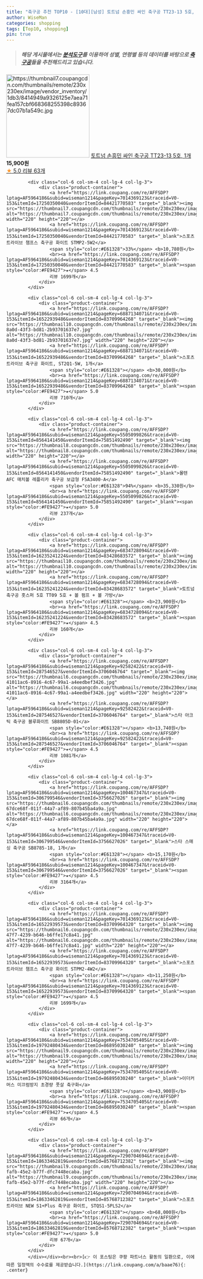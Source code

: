 ```yaml
---
title: "축구공 추천 TOP10 - [10대][남성] 토트넘 손흥민 싸인 축구공 TT23-13 5호, 1개"
author: WiseMan
categories: shopping
tags: [Top10, shopping]
pin: true
---
```


> ##### 해당 게시물에서는 [**분석도구**](https://itemscout.io/)를 이용하여 **성별**, **연령별** 등의 데이터를 바탕으로 [**축구공**](https://link.coupang.com/a/baae76)들을 추천해드리고 있습니다.
<div class="container"><div class="row">
            <div class="col-6 col-sm-4 col-lg-4 col-lg-3">
                <div class="product-container">
                    <a href="https://link.coupang.com/re/AFFSDP?lptag=AF5964186&subid=wiseman1214&pageKey=7465533127&traceid=V0-153&itemId=19468770341&vendorItemId=86579071715" target="_blank"><img src="https://thumbnail7.coupangcdn.com/thumbnails/remote/230x230ex/image/vendor_inventory/1db3/8414949a9326125e7aea71fea157cbf668368255398c89367dc07b1a549c.jpg" alt="https://thumbnail7.coupangcdn.com/thumbnails/remote/230x230ex/image/vendor_inventory/1db3/8414949a9326125e7aea71fea157cbf668368255398c89367dc07b1a549c.jpg" width="220" height="220"></a>
                    <a href="https://link.coupang.com/re/AFFSDP?lptag=AF5964186&subid=wiseman1214&pageKey=7465533127&traceid=V0-153&itemId=19468770341&vendorItemId=86579071715" target="_blank">토트넘 손흥민 싸인 축구공 TT23-13 5호, 1개</a>
                    <span style="color:#E61328"></span> <b>15,900원</b>
                    <br><a href="https://link.coupang.com/re/AFFSDP?lptag=AF5964186&subid=wiseman1214&pageKey=7465533127&traceid=V0-153&itemId=19468770341&vendorItemId=86579071715" target="_blank"><span style="color:#FE9427">★</span> 5.0
                    리뷰 63개</a>
                </div>
            </div>
            
            <div class="col-6 col-sm-4 col-lg-4 col-lg-3">
                <div class="product-container">
                    <a href="https://link.coupang.com/re/AFFSDP?lptag=AF5964186&subid=wiseman1214&pageKey=7014369123&traceid=V0-153&itemId=17250350040&vendorItemId=84421770583" target="_blank"><img src="https://thumbnail7.coupangcdn.com/thumbnails/remote/230x230ex/image/vendor_inventory/9afd/7c27623e37ad915aeeb866c813f59050801f36ca709069ead391b41a1f16.jpg" alt="https://thumbnail7.coupangcdn.com/thumbnails/remote/230x230ex/image/vendor_inventory/9afd/7c27623e37ad915aeeb866c813f59050801f36ca709069ead391b41a1f16.jpg" width="220" height="220"></a>
                    <a href="https://link.coupang.com/re/AFFSDP?lptag=AF5964186&subid=wiseman1214&pageKey=7014369123&traceid=V0-153&itemId=17250350040&vendorItemId=84421770583" target="_blank">스포츠트라이브 챔프스 축구공 화이트 STMP2-5W2</a>
                    <span style="color:#E61328">33%</span> <b>10,780원</b>
                    <br><a href="https://link.coupang.com/re/AFFSDP?lptag=AF5964186&subid=wiseman1214&pageKey=7014369123&traceid=V0-153&itemId=17250350040&vendorItemId=84421770583" target="_blank"><span style="color:#FE9427">★</span> 4.5
                    리뷰 1699개</a>
                </div>
            </div>
            
            <div class="col-6 col-sm-4 col-lg-4 col-lg-3">
                <div class="product-container">
                    <a href="https://link.coupang.com/re/AFFSDP?lptag=AF5964186&subid=wiseman1214&pageKey=6887134071&traceid=V0-153&itemId=16522939486&vendorItemId=83709964268" target="_blank"><img src="https://thumbnail10.coupangcdn.com/thumbnails/remote/230x230ex/image/retail/images/2022/11/02/9/7/367cfcaf-8a0d-43f3-bd81-2b93701637e7.jpg" alt="https://thumbnail10.coupangcdn.com/thumbnails/remote/230x230ex/image/retail/images/2022/11/02/9/7/367cfcaf-8a0d-43f3-bd81-2b93701637e7.jpg" width="220" height="220"></a>
                    <a href="https://link.coupang.com/re/AFFSDP?lptag=AF5964186&subid=wiseman1214&pageKey=6887134071&traceid=V0-153&itemId=16522939486&vendorItemId=83709964268" target="_blank">스포츠트라이브 축구공 화이트, ST2Q1-5W, 1개</a>
                    <span style="color:#E61328"></span> <b>30,000원</b>
                    <br><a href="https://link.coupang.com/re/AFFSDP?lptag=AF5964186&subid=wiseman1214&pageKey=6887134071&traceid=V0-153&itemId=16522939486&vendorItemId=83709964268" target="_blank"><span style="color:#FE9427">★</span> 5.0
                    리뷰 710개</a>
                </div>
            </div>
            
            <div class="col-6 col-sm-4 col-lg-4 col-lg-3">
                <div class="product-container">
                    <a href="https://link.coupang.com/re/AFFSDP?lptag=AF5964186&subid=wiseman1214&pageKey=5505099826&traceid=V0-153&itemId=8564141450&vendorItemId=75851492490" target="_blank"><img src="https://thumbnail8.coupangcdn.com/thumbnails/remote/230x230ex/image/rs_quotation_api/vgskjbiz/5a6e77e8e56b4991ba4362bf5a3f9b57.jpg" alt="https://thumbnail8.coupangcdn.com/thumbnails/remote/230x230ex/image/rs_quotation_api/vgskjbiz/5a6e77e8e56b4991ba4362bf5a3f9b57.jpg" width="220" height="220"></a>
                    <a href="https://link.coupang.com/re/AFFSDP?lptag=AF5964186&subid=wiseman1214&pageKey=5505099826&traceid=V0-153&itemId=8564141450&vendorItemId=75851492490" target="_blank">몰텐 AFC 매치볼 레플리카 축구공 보급형 F5A3400-A</a>
                    <span style="color:#E61328">94%</span> <b>35,330원</b>
                    <br><a href="https://link.coupang.com/re/AFFSDP?lptag=AF5964186&subid=wiseman1214&pageKey=5505099826&traceid=V0-153&itemId=8564141450&vendorItemId=75851492490" target="_blank"><span style="color:#FE9427">★</span> 5.0
                    리뷰 237개</a>
                </div>
            </div>
            
            <div class="col-6 col-sm-4 col-lg-4 col-lg-3">
                <div class="product-container">
                    <a href="https://link.coupang.com/re/AFFSDP?lptag=AF5964186&subid=wiseman1214&pageKey=6834728094&traceid=V0-153&itemId=16235241224&vendorItemId=83428683572" target="_blank"><img src="https://thumbnail10.coupangcdn.com/thumbnails/remote/230x230ex/image/vendor_inventory/f5fd/342cc4f2560f123336a6dc92510ae0c15e12bbbe0b0bace94fca0a4010b4.jpg" alt="https://thumbnail10.coupangcdn.com/thumbnails/remote/230x230ex/image/vendor_inventory/f5fd/342cc4f2560f123336a6dc92510ae0c15e12bbbe0b0bace94fca0a4010b4.jpg" width="220" height="220"></a>
                    <a href="https://link.coupang.com/re/AFFSDP?lptag=AF5964186&subid=wiseman1214&pageKey=6834728094&traceid=V0-153&itemId=16235241224&vendorItemId=83428683572" target="_blank">토트넘 축구공 훗스퍼 5호 TT09 5호 + 볼 펌프 + 볼 가방</a>
                    <span style="color:#E61328"></span> <b>23,900원</b>
                    <br><a href="https://link.coupang.com/re/AFFSDP?lptag=AF5964186&subid=wiseman1214&pageKey=6834728094&traceid=V0-153&itemId=16235241224&vendorItemId=83428683572" target="_blank"><span style="color:#FE9427">★</span> 4.5
                    리뷰 160개</a>
                </div>
            </div>
            
            <div class="col-6 col-sm-4 col-lg-4 col-lg-3">
                <div class="product-container">
                    <a href="https://link.coupang.com/re/AFFSDP?lptag=AF5964186&subid=wiseman1214&pageKey=92582422&traceid=V0-153&itemId=287546527&vendorItemId=3706046764" target="_blank"><img src="https://thumbnail6.coupangcdn.com/thumbnails/remote/230x230ex/image/retail/images/4426773954174324-41011ac6-8916-4c67-99a1-a4eedbef3426.jpg" alt="https://thumbnail6.coupangcdn.com/thumbnails/remote/230x230ex/image/retail/images/4426773954174324-41011ac6-8916-4c67-99a1-a4eedbef3426.jpg" width="220" height="220"></a>
                    <a href="https://link.coupang.com/re/AFFSDP?lptag=AF5964186&subid=wiseman1214&pageKey=92582422&traceid=V0-153&itemId=287546527&vendorItemId=3706046764" target="_blank">스타 아크틱 축구공 블루화이트 SB8805D-01</a>
                    <span style="color:#E61328"></span> <b>13,740원</b>
                    <br><a href="https://link.coupang.com/re/AFFSDP?lptag=AF5964186&subid=wiseman1214&pageKey=92582422&traceid=V0-153&itemId=287546527&vendorItemId=3706046764" target="_blank"><span style="color:#FE9427">★</span> 4.5
                    리뷰 1081개</a>
                </div>
            </div>
            
            <div class="col-6 col-sm-4 col-lg-4 col-lg-3">
                <div class="product-container">
                    <a href="https://link.coupang.com/re/AFFSDP?lptag=AF5964186&subid=wiseman1214&pageKey=100467347&traceid=V0-153&itemId=306799546&vendorItemId=3756627026" target="_blank"><img src="https://thumbnail6.coupangcdn.com/thumbnails/remote/230x230ex/image/retail/images/2976212656234925-67dce68f-011f-44a7-af89-807b45ba4a9a.jpg" alt="https://thumbnail6.coupangcdn.com/thumbnails/remote/230x230ex/image/retail/images/2976212656234925-67dce68f-011f-44a7-af89-807b45ba4a9a.jpg" width="220" height="220"></a>
                    <a href="https://link.coupang.com/re/AFFSDP?lptag=AF5964186&subid=wiseman1214&pageKey=100467347&traceid=V0-153&itemId=306799546&vendorItemId=3756627026" target="_blank">스타 스매싱 축구공 SB8785-18, 1개</a>
                    <span style="color:#E61328"></span> <b>15,170원</b>
                    <br><a href="https://link.coupang.com/re/AFFSDP?lptag=AF5964186&subid=wiseman1214&pageKey=100467347&traceid=V0-153&itemId=306799546&vendorItemId=3756627026" target="_blank"><span style="color:#FE9427">★</span> 4.5
                    리뷰 3164개</a>
                </div>
            </div>
            
            <div class="col-6 col-sm-4 col-lg-4 col-lg-3">
                <div class="product-container">
                    <a href="https://link.coupang.com/re/AFFSDP?lptag=AF5964186&subid=wiseman1214&pageKey=7014369123&traceid=V0-153&itemId=16522939573&vendorItemId=83709964320" target="_blank"><img src="https://thumbnail6.coupangcdn.com/thumbnails/remote/230x230ex/image/retail/images/2022/11/02/9/4/c0d351ab-47f7-4239-b646-b6ffe17c8a41.jpg" alt="https://thumbnail6.coupangcdn.com/thumbnails/remote/230x230ex/image/retail/images/2022/11/02/9/4/c0d351ab-47f7-4239-b646-b6ffe17c8a41.jpg" width="220" height="220"></a>
                    <a href="https://link.coupang.com/re/AFFSDP?lptag=AF5964186&subid=wiseman1214&pageKey=7014369123&traceid=V0-153&itemId=16522939573&vendorItemId=83709964320" target="_blank">스포츠트라이브 챔프스 축구공 화이트 STPM2-4W2</a>
                    <span style="color:#E61328"></span> <b>11,250원</b>
                    <br><a href="https://link.coupang.com/re/AFFSDP?lptag=AF5964186&subid=wiseman1214&pageKey=7014369123&traceid=V0-153&itemId=16522939573&vendorItemId=83709964320" target="_blank"><span style="color:#FE9427">★</span> 4.5
                    리뷰 1699개</a>
                </div>
            </div>
            
            <div class="col-6 col-sm-4 col-lg-4 col-lg-3">
                <div class="product-container">
                    <a href="https://link.coupang.com/re/AFFSDP?lptag=AF5964186&subid=wiseman1214&pageKey=7534705405&traceid=V0-153&itemId=19792480434&vendorItemId=86895030240" target="_blank"><img src="https://thumbnail9.coupangcdn.com/thumbnails/remote/230x230ex/image/vendor_inventory/1a89/01a0909c5e37c8a21db5b53cf7e9d17f2e5487f7d82b839fd11b1416ae26.jpg" alt="https://thumbnail9.coupangcdn.com/thumbnails/remote/230x230ex/image/vendor_inventory/1a89/01a0909c5e37c8a21db5b53cf7e9d17f2e5487f7d82b839fd11b1416ae26.jpg" width="220" height="220"></a>
                    <a href="https://link.coupang.com/re/AFFSDP?lptag=AF5964186&subid=wiseman1214&pageKey=7534705405&traceid=V0-153&itemId=19792480434&vendorItemId=86895030240" target="_blank">이더커머스 미끄럼방지 초경량 풋살 축구화</a>
                    <span style="color:#E61328"></span> <b>43,900원</b>
                    <br><a href="https://link.coupang.com/re/AFFSDP?lptag=AF5964186&subid=wiseman1214&pageKey=7534705405&traceid=V0-153&itemId=19792480434&vendorItemId=86895030240" target="_blank"><span style="color:#FE9427">★</span> 4.5
                    리뷰 66개</a>
                </div>
            </div>
            
            <div class="col-6 col-sm-4 col-lg-4 col-lg-3">
                <div class="product-container">
                    <a href="https://link.coupang.com/re/AFFSDP?lptag=AF5964186&subid=wiseman1214&pageKey=7290704694&traceid=V0-153&itemId=18633462819&vendorItemId=85768712382" target="_blank"><img src="https://thumbnail9.coupangcdn.com/thumbnails/remote/230x230ex/image/retail/images/2023/04/24/18/0/bc7242ea-fafb-45e2-b77f-dfc7448ecaba.jpg" alt="https://thumbnail9.coupangcdn.com/thumbnails/remote/230x230ex/image/retail/images/2023/04/24/18/0/bc7242ea-fafb-45e2-b77f-dfc7448ecaba.jpg" width="220" height="220"></a>
                    <a href="https://link.coupang.com/re/AFFSDP?lptag=AF5964186&subid=wiseman1214&pageKey=7290704694&traceid=V0-153&itemId=18633462819&vendorItemId=85768712382" target="_blank">스포츠트라이브 NEW S1+Plus 축구공 화이트, STQS1-5PLS2</a>
                    <span style="color:#E61328"></span> <b>68,000원</b>
                    <br><a href="https://link.coupang.com/re/AFFSDP?lptag=AF5964186&subid=wiseman1214&pageKey=7290704694&traceid=V0-153&itemId=18633462819&vendorItemId=85768712382" target="_blank"><span style="color:#FE9427">★</span> 5.0
                    리뷰 67개</a>
                </div>
            </div>
            </div></div><br><br>[👉 이 포스팅은 쿠팡 파트너스 활동의 일환으로, 이에 따른 일정액의 수수료를 제공받습니다.](https://link.coupang.com/a/baae76){: .center}